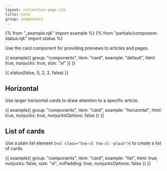 ```yaml
---
layout: collection-page.njk
title: Card
group: components
---
```


{% from "_example.njk" import example %}
{% from "partials/component-status.njk" import status %}

Use the card component for providing previews to articles and pages.

{{ example({ group: "components", item: "card", example: "default", html: true, nunjucks: true, size: "xl" }) }}

{{ status(false, 0, 2, 2, false) }}

## Horizontal

Use larger horizontal cards to draw attention to a specific article.

{{ example({ group: "components", item: "card", example: "horizontal", html: true, nunjucks: true, nunjucksOptions: false }) }}

## List of cards

Use a plain list element (`<ul class="tna-ul tna-ul--plain">`) to create a list of cards.

{{ example({ group: "components", item: "card", example: "list", html: true, nunjucks: false, size: "xl", noPadding: true, nunjucksOptions: false }) }}
